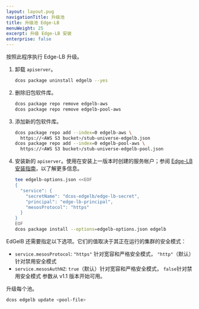 ```yaml
---
layout: layout.pug
navigationTitle: 升级池
title: 升级池 Edge-LB
menuWeight: 25
excerpt: 升级 Edge-LB 安装
enterprise: false
---
```


按照此程序执行 Edge-LB 升级。

1. 卸载 `apiserver`。

    ```bash
    dcos package uninstall edgelb --yes
    ```

1. 删除旧包软件库。

    ```bash
    dcos package repo remove edgelb-aws
    dcos package repo remove edgelb-pool-aws
    ```

1. 添加新的包软件库。

    ```bash
    dcos package repo add --index=0 edgelb-aws \
      https://<AWS S3 bucket>/stub-universe-edgelb.json
    dcos package repo add --index=0 edgelb-pool-aws \
      https://<AWS S3 bucket>/stub-universe-edgelb-pool.json
    ```

1. 安装新的 `apiserver`。使用在安装上一版本时创建的服务帐户；参阅 [Edge-LB 安装指南](/services/edge-lb/1.1/installing)，以了解更多信息。

    ```bash
    tee edgelb-options.json <<EOF
    {
      "service": {
        "secretName": "dcos-edgelb/edge-lb-secret",
        "principal": "edge-lb-principal",
        "mesosProtocol": "https"
      }
    }
    EOF
    dcos package install --options=edgelb-options.json edgelb
    ```

EdGelB 还需要指定以下选项。它们的值取决于其正在运行的集群的安全模式：

* `service.mesosProtocol`: `"https"` 针对宽容和严格安全模式， `"http"`（默认）针对禁用安全模式
* `service.mesosAuthNZ`: `true`（默认）针对宽容和严格安全模式， `false`针对禁用安全模式 参数从 v1.1 版本开始可用。


升级每个池。

```bash
dcos edgelb update <pool-file>
```
